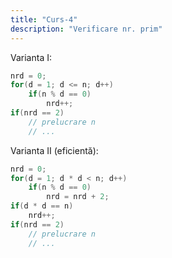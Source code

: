 ```yaml
---
title: "Curs-4"
description: "Verificare nr. prim"
---
```


Varianta I:
```cpp
nrd = 0;
for(d = 1; d <= n; d++)
    if(n % d == 0)
        nrd++;
if(nrd == 2)
    // prelucrare n
    // ...
```

Varianta II (eficientă):
```cpp
nrd = 0;
for(d = 1; d * d < n; d++)
    if(n % d == 0)
        nrd = nrd + 2;
if(d * d == n)
    nrd++;
if(nrd == 2)
    // prelucrare n
    // ...
```
